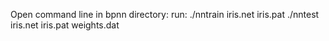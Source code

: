 
Open command line in bpnn directory:
run: 	./nntrain iris.net iris.pat 
	./nntest iris.net iris.pat weights.dat




